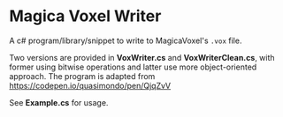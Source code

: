 # Magica Voxel Writer

A c# program/library/snippet to write to MagicaVoxel's `.vox` file.

Two versions are provided in **VoxWriter.cs** and **VoxWriterClean.cs**, with former using bitwise operations and latter use more object-oriented approach. The program is adapted from https://codepen.io/quasimondo/pen/QjqZvV

See **Example.cs** for usage.